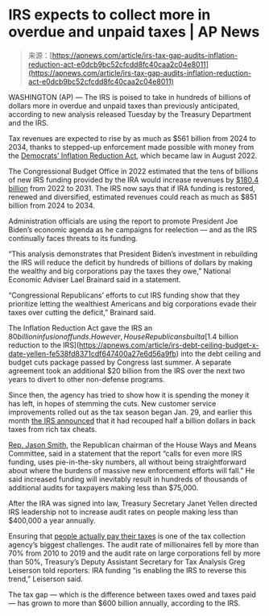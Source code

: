 <!--yml
category: 未分类
date: 2024-05-27 14:41:35
-->

# IRS expects to collect more in overdue and unpaid taxes | AP News

> 来源：[https://apnews.com/article/irs-tax-gap-audits-inflation-reduction-act-e0dcb9bc52cfcdd8fc40caa2c04e8011](https://apnews.com/article/irs-tax-gap-audits-inflation-reduction-act-e0dcb9bc52cfcdd8fc40caa2c04e8011)

WASHINGTON (AP) — The IRS is poised to take in hundreds of billions of dollars more in overdue and unpaid taxes than previously anticipated, according to new analysis released Tuesday by the Treasury Department and the IRS.

Tax revenues are expected to rise by as much as $561 billion from 2024 to 2034, thanks to stepped-up enforcement made possible with money from the [Democrats’ Inflation Reduction Act](https://apnews.com/article/debt-limit-biden-mccarthy-house-votes-9375cce9b7526b2d0a5728f8d4a18a0a), which became law in August 2022.

The Congressional Budget Office in 2022 estimated that the tens of billions of new IRS funding provided by the IRA would increase revenues by [$180.4 billion](https://www.cbo.gov/publication/58602) from 2022 to 2031\. The IRS now says that if IRA funding is restored, renewed and diversified, estimated revenues could reach as much as $851 billion from 2024 to 2034.

Administration officials are using the report to promote President Joe Biden’s economic agenda as he campaigns for reelection — and as the IRS continually faces threats to its funding.

“This analysis demonstrates that President Biden’s investment in rebuilding the IRS will reduce the deficit by hundreds of billions of dollars by making the wealthy and big corporations pay the taxes they owe,” National Economic Adviser Lael Brainard said in a statement.

“Congressional Republicans’ efforts to cut IRS funding show that they prioritize letting the wealthiest Americans and big corporations evade their taxes over cutting the deficit,” Brainard said.

The Inflation Reduction Act gave the IRS an $80 billion infusion of funds. However, House Republicans built a [$1.4 billion reduction to the IRS](https://apnews.com/article/irs-debt-ceiling-budget-x-date-yellen-fe538fd8371cdf647400a27e6d56a9fb) into the debt ceiling and budget cuts package passed by Congress last summer. A separate agreement took an additional $20 billion from the IRS over the next two years to divert to other non-defense programs.

Since then, the agency has tried to show how it is spending the money it has left, in hopes of stemming the cuts. New customer service improvements rolled out as the tax season began Jan. 29, and earlier this month [the IRS announced](https://apnews.com/article/irs-tax-biden-inflation-reduction-act-ceacc306233f1a41e0e41e81e89a60a5) that it had recouped half a billion dollars in back taxes from rich tax cheats.

[Rep. Jason Smith](https://apnews.com/hub/jason-smith), the Republican chairman of the House Ways and Means Committee, said in a statement that the report “calls for even more IRS funding, uses pie-in-the-sky numbers, all without being straightforward about where the burdens of massive new enforcement efforts will fall.” He said increased funding will inevitably result in hundreds of thousands of additional audits for taxpayers making less than $75,000\.

After the IRA was signed into law, Treasury Secretary Janet Yellen directed IRS leadership not to increase audit rates on people making less than $400,000 a year annually.

Ensuring that [people actually pay their taxes](https://apnews.com/article/irs-millionaires-back-taxes-2624282ac20388311bd03ee76ae36f70) is one of the tax collection agency’s biggest challenges. The audit rate of millionaires fell by more than 70% from 2010 to 2019 and the audit rate on large corporations fell by more than 50%, Treasury’s Deputy Assistant Secretary for Tax Analysis Greg Leiserson told reporters. IRA funding “is enabling the IRS to reverse this trend,” Leiserson said.

The tax gap — which is the difference between taxes owed and taxes paid — has grown to more than $600 billion annually, according to the IRS.